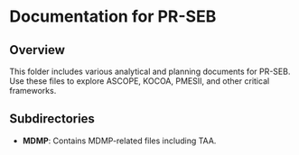 # Documentation for PR-SEB

## Overview
This folder includes various analytical and planning documents for PR-SEB. Use these files to explore ASCOPE, KOCOA, PMESII, and other critical frameworks.

## Subdirectories
- **MDMP**: Contains MDMP-related files including TAA.
